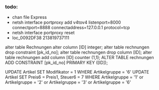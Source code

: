 ### todo:

*   chan file Express
*   netsh interface portproxy add v4tov4 listenport=8000 connectport=8888 connectaddress=127.0.0.1 protocol=tcp
*   netsh interface portproxy reset
*   loc_0092DF38
213819737111

alter table Rechnungen alter column [ID] integer;
alter table rechnungen drop constraint [pk_id_no];
alter table rechnungen drop column [ID];
alter table rechnungen add column [ID] counter (1,1);
ALTER TABLE rechnungen ADD CONSTRAINT [pk_id_no] PRIMARY KEY ([ID]);


UPDATE Artikel SET Modifikator = 1 WHERE Artikelgruppe = '6'
UPDATE Artikel SET Preis6 = Preis1, Steuer6 = 7 WHERE Artikelgruppe = '1' or Artikelgruppe = '2' or Artikelgruppe = '3' or Artikelgruppe = '6'
